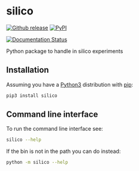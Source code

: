 # silico
[![Github release](https://img.shields.io/github/release/Dih5/silico.svg)](https://github.com/Dih5/silico/releases/latest)
[![PyPI](https://img.shields.io/pypi/v/silico.svg)](https://pypi.python.org/pypi/silico)

[![Documentation Status](https://readthedocs.org/projects/silico/badge/?version=latest)](http://silico.readthedocs.io/en/latest/?badge=latest)

Python package to handle in silico experiments


## Installation
Assuming you have a [Python3](https://www.python.org/) distribution with [pip](https://pip.pypa.io/en/stable/installing/):

```bash
pip3 install silico
```

## Command line interface
To run the command line interface see:
```bash
silico --help
```

If the bin is not in the path you can do instead:
```bash
python -m silico --help
```

